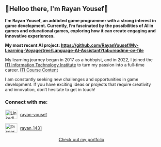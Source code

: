 
## 👋Helloo there, I'm Rayan Yousef👋
**I’m Rayan Yousef, an addicted game programmer with a strong interest in game development.
Currently, I’m fascinated by the possibilities of AI in games and educational games, exploring how it can create engaging and innovative experiences.** 

**My most recent AI project:
https://github.com/RayanYousef/My-Learning-Voyage/tree/Language-AI-Assistant?tab=readme-ov-file**

My learning journey began in 2017 as a hobbyist, and in 2022, I joined the [ITI Information Technology Institute](https://iti.gov.eg/about-us) to turn my passion into a full-time career. 
[ITI Course Content](https://rgateway.iti.gov.eg/Resources/Resources/GetResourceFile?PublicId=d30e0a2b-906d-44f8-9bf7-09a71bfccca7&Size=)

I am constantly seeking new challenges and opportunities in game development. If you have exciting ideas or projects that require creativity and innovation, don’t hesitate to get in touch!
<h3 align="left">Connect with me:</h3>
<div style="display: flex; align-items: center; margin-bottom: 15px;">
  <a href="https://www.linkedin.com/in/rayan-yousef/" target="blank">
    <img src="https://raw.githubusercontent.com/rahuldkjain/github-profile-readme-generator/master/src/images/icons/Social/linked-in-alt.svg" alt="LinkedIn" height="30" width="40" />
  </a>
  <a href="https://www.linkedin.com/in/rayan-yousef/" target="blank" style="margin-left: 10px;">rayan-yousef</a>
</div>
<div style="display: flex; align-items: center; margin-bottom: 15px;">
  <a href="https://discord.gg/rayan_1431" target="blank">
    <img src="https://raw.githubusercontent.com/rahuldkjain/github-profile-readme-generator/master/src/images/icons/Social/discord.svg" alt="Discord" height="30" width="40" />
  </a>
  <a href="https://discord.gg/rayan_1431" target="blank" style="margin-left: 10px;">rayan_1431</a>
</div>

<p align="center"">
  <a href="https://rayan-yousef.webnode.page"">Check out my portfolio</a>
</p>





<!-- Profile views counter with spacing -->
<!--<p align="center" style="margin-top: 30px;"> 
  <img src="https://komarev.com/ghpvc/?username=RayanYousef&label=Profile%20views&color=0e75b6&style=flat" alt="RayanYousef"/> 
</p>



